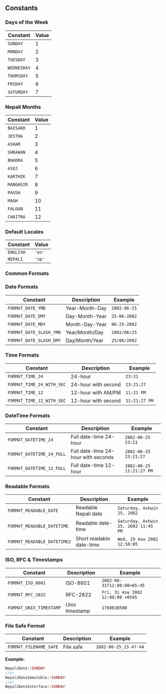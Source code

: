 ## Constants

### Days of the Week

| Constant    | Value |
| ----------- | ----- |
| `SUNDAY`    | 1     |
| `MONDAY`    | 2     |
| `TUESDAY`   | 3     |
| `WEDNESDAY` | 4     |
| `THURSDAY`  | 5     |
| `FRIDAY`    | 6     |
| `SATURDAY`  | 7     |

### Nepali Months

| Constant   | Value |
| ---------- | ----- |
| `BAISAKH`  | 1     |
| `JESTHA`   | 2     |
| `ASHAR`    | 3     |
| `SHRAWAN`  | 4     |
| `BHADRA`   | 5     |
| `ASOJ`     | 6     |
| `KARTHIK`  | 7     |
| `MANGHSIR` | 8     |
| `PAUSH`    | 9     |
| `MAGH`     | 10    |
| `FALGUN`   | 11    |
| `CHAITRA`  | 12    |

### Default Locales

| Constant  | Value  |
| --------- | ------ |
| `ENGLISH` | `'en'` |
| `NEPALI`  | `'np'` |

### Common Formats

### Date Formats

| Constant                | Description    | Example      |
| ----------------------- | -------------- | ------------ |
| `FORMAT_DATE_YMD`       | Year-Month-Day | `2082-06-25` |
| `FORMAT_DATE_DMY`       | Day-Month-Year | `25-06-2082` |
| `FORMAT_DATE_MDY`       | Month-Day-Year | `06-25-2082` |
| `FORMAT_DATE_SLASH_YMD` | Year/Month/Day | `2082/06/25` |
| `FORMAT_DATE_SLASH_DMY` | Day/Month/Year | `25/06/2082` |

### Time Formats

| Constant                  | Description         | Example       |
| ------------------------- | ------------------- | ------------- |
| `FORMAT_TIME_24`          | 24-hour             | `23:21`       |
| `FORMAT_TIME_24_WITH_SEC` | 24-hour with second | `23:21:27`    |
| `FORMAT_TIME_12`          | 12-hour with AM/PM  | `11:21 PM`    |
| `FORMAT_TIME_12_WITH_SEC` | 12-hour with second | `11:21:27 PM` |

### DateTime Formats

| Constant                  | Description                         | Example                  |
| ------------------------- | ----------------------------------- | ------------------------ |
| `FORMAT_DATETIME_24`      | Full date-time 24-hour              | `2082-06-25 23:21`       |
| `FORMAT_DATETIME_24_FULL` | Full date-time 24-hour with seconds | `2082-06-25 23:21:27`    |
| `FORMAT_DATETIME_12_FULL` | Full date-time 12-hour              | `2082-06-25 11:21:27 PM` |

### Readable Formats

| Constant                    | Description              | Example                              |
| --------------------------- | ------------------------ | ------------------------------------ |
| `FORMAT_READABLE_DATE`      | Readable Nepali date     | `Saturday, Ashwin 25, 2082`          |
| `FORMAT_READABLE_DATETIME`  | Readable date-time       | `Saturday, Ashwin 25, 2082 11:45 PM` |
| `FORMAT_READABLE_DATETIME2` | Short readable date-time | `Wed, 29 Asw 2082 12:50:05`          |

### ISO, RFC & Timestamps

| Constant                | Description    | Example                           |
| ----------------------- | -------------- | --------------------------------- |
| `FORMAT_ISO_8601`       | ISO-8601       | `2082-06-31T12:00:00+05:45`       |
| `FORMAT_RFC_2822`       | RFC-2822       | `Fri, 31 Asw 2082 12:00:00 +0545` |
| `FORMAT_UNIX_TIMESTAMP` | Unix timestamp | `1760638500`                      |

### File Safe Format

| Constant               | Description | Example               |
| ---------------------- | ----------- | --------------------- |
| `FORMAT_FILENAME_SAFE` | File safe   | `2082-06-25_23-47-44` |

**Example:**

```php
NepaliDate::SUNDAY
//or
NepaliDateImmutable::SUNDAY
//or
NepaliDateInterface::SUNDAY
```
